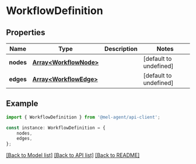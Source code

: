 # WorkflowDefinition


## Properties

Name | Type | Description | Notes
------------ | ------------- | ------------- | -------------
**nodes** | [**Array&lt;WorkflowNode&gt;**](WorkflowNode.md) |  | [default to undefined]
**edges** | [**Array&lt;WorkflowEdge&gt;**](WorkflowEdge.md) |  | [default to undefined]

## Example

```typescript
import { WorkflowDefinition } from '@mel-agent/api-client';

const instance: WorkflowDefinition = {
    nodes,
    edges,
};
```

[[Back to Model list]](../README.md#documentation-for-models) [[Back to API list]](../README.md#documentation-for-api-endpoints) [[Back to README]](../README.md)
